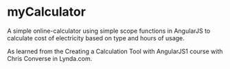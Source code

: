 # myCalculator
A simple online-calculator using simple scope functions in AngularJS to calculate cost of electricity based on type and hours of usage.

As learned from the Creating a Calculation Tool with AngularJS1 course with Chris Converse in Lynda.com.
